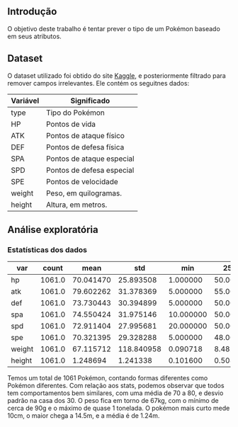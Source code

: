 ## Introdução

O objetivo deste trabalho é tentar prever o tipo de um Pokémon baseado em seus atributos.

## Dataset

O dataset utilizado foi obtido do site [Kaggle](https://www.kaggle.com/mylesoneill/d/mylesoneill/pokemon-sun-and-moon-gen-7-stats/new-sun-and-moon-pokemon-analysis), e posteriormente filtrado para remover campos irrelevantes. Ele contém os seguitnes dados:

| Variável | Significado |
| --- | --- |
| type | Tipo do Pokémon |
| HP | Pontos de vida |
| ATK | Pontos de ataque físico |
| DEF | Pontos de defesa física |
| SPA | Pontos de ataque especial |
| SPD | Pontos de defesa especial |
| SPE | Pontos de velocidade |
| weight | Peso, em quilogramas. |
| height | Altura, em metros. |

## Análise exploratória

### Estatísticas dos dados

var | count | mean | std | min | 25% | 50% | 75% | max
--- | --- | --- | --- | --- | --- | --- | --- | --- | 
hp | 1061.0 | 70.041470 | 25.893508 | 1.000000 | 50.00000 | 68.000000 | 80.000000 | 255.000000
atk | 1061.0 | 79.602262 | 31.378369 | 5.000000 | 55.00000 | 75.000000 | 100.000000 | 190.000000
def | 1061.0 | 73.730443 | 30.394899 | 5.000000 | 50.00000 | 70.000000 | 91.000000 | 230.000000
spa | 1061.0 | 74.550424 | 31.975146 | 10.000000 | 50.00000 | 70.000000 | 95.000000 | 194.000000
spd | 1061.0 | 72.911404 | 27.995681 | 20.000000 | 50.00000 | 70.000000 | 90.000000 | 230.000000
spe | 1061.0 | 70.321395 | 29.328288 | 5.000000 | 48.00000 | 68.000000 | 93.000000 | 180.000000
weight | 1061.0 | 67.115712 | 118.840958 | 0.090718 | 8.48217 | 27.986626 | 71.486099 | 999.898205
height | 1061.0 | 1.248694 | 1.241338 | 0.101600 | 0.50800 | 0.990600 | 1.498600 | 14.503400

Temos um total de 1061 Pokémon, contando formas diferentes como Pokémon diferentes. Com relação aos stats, podemos observar que todos tem comportamentos bem similares, com uma média de 70 a 80, e desvio padrão na casa dos 30. O peso fica em torno de 67kg, com o mínimo de cerca de 90g e o máximo de quase 1 tonelada. O pokémon mais curto mede 10cm, o maior chega a 14.5m, e a média é de 1.24m.

